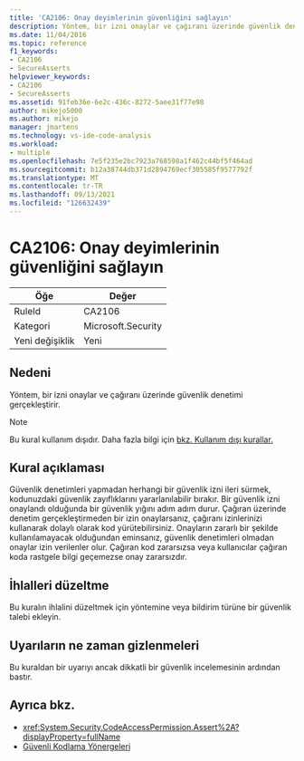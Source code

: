```yaml
---
title: 'CA2106: Onay deyimlerinin güvenliğini sağlayın'
description: Yöntem, bir izni onaylar ve çağıranı üzerinde güvenlik denetimi gerçekleştirir.
ms.date: 11/04/2016
ms.topic: reference
f1_keywords:
- CA2106
- SecureAsserts
helpviewer_keywords:
- CA2106
- SecureAsserts
ms.assetid: 91feb36e-6e2c-436c-8272-5aee31f77e98
author: mikejo5000
ms.author: mikejo
manager: jmartens
ms.technology: vs-ide-code-analysis
ms.workload:
- multiple
ms.openlocfilehash: 7e5f235e2bc7923a768598a1f462c44bf5f464ad
ms.sourcegitcommit: b12a38744db371d2894769ecf305585f9577792f
ms.translationtype: MT
ms.contentlocale: tr-TR
ms.lasthandoff: 09/13/2021
ms.locfileid: "126632439"
---
```

# <a name="ca2106-secure-asserts"></a>CA2106: Onay deyimlerinin güvenliğini sağlayın

|Öğe|Değer|
|-|-|
|RuleId|CA2106|
|Kategori|Microsoft.Security|
|Yeni değişiklik|Yeni|

## <a name="cause"></a>Nedeni
Yöntem, bir izni onaylar ve çağıranı üzerinde güvenlik denetimi gerçekleştirir.

> [!NOTE]
> Bu kural kullanım dışıdır. Daha fazla bilgi için [bkz. Kullanım dışı kurallar.](fxcop-unported-deprecated-rules.md)

## <a name="rule-description"></a>Kural açıklaması
Güvenlik denetimleri yapmadan herhangi bir güvenlik izni ileri sürmek, kodunuzdaki güvenlik zayıflıklarını yararlanılabilir bırakır. Bir güvenlik izni onaylandı olduğunda bir güvenlik yığını adım adım durur. Çağıran üzerinde denetim gerçekleştirmeden bir izin onaylarsanız, çağıranı izinlerinizi kullanarak dolaylı olarak kod yürütebilirsiniz. Onayların zararlı bir şekilde kullanılamayacak olduğundan eminsanız, güvenlik denetimleri olmadan onaylar izin verilenler olur. Çağıran kod zararsızsa veya kullanıcılar çağıran koda rastgele bilgi geçemezse onay zararsızdır.

## <a name="how-to-fix-violations"></a>İhlalleri düzeltme
Bu kuralın ihlalini düzeltmek için yöntemine veya bildirim türüne bir güvenlik talebi ekleyin.

## <a name="when-to-suppress-warnings"></a>Uyarıların ne zaman gizlenmeleri
Bu kuraldan bir uyarıyı ancak dikkatli bir güvenlik incelemesinin ardından bastır.

## <a name="see-also"></a>Ayrıca bkz.

- <xref:System.Security.CodeAccessPermission.Assert%2A?displayProperty=fullName>
- [Güvenli Kodlama Yönergeleri](/dotnet/standard/security/secure-coding-guidelines)
